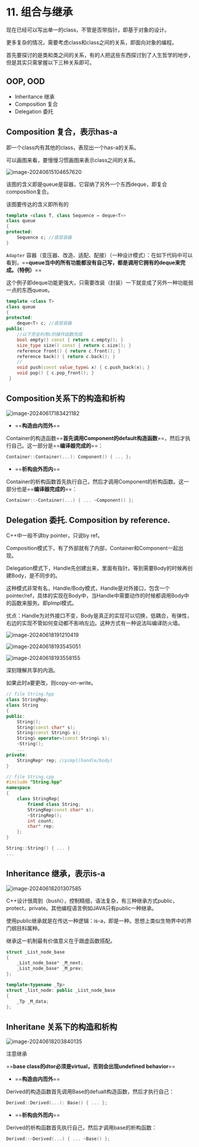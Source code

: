 # 11. 组合与继承

现在已经可以写出单一的class，不管是否带指针，即基于对象的设计。

更多复杂的情况，需要考虑class和class之间的关系，即面向对象的编程。

首先要探讨的是类和类之间的关系，有的人把这些东西探讨到了人生哲学的地步，但是其实只需掌握以下三种关系即可。

## OOP, OOD

- Inheritance 继承
- Composition 复合
- Delegation 委托

## Composition 复合，表示has-a

即一个class内有其他的class，表现出一个has-a的关系。

可以画图来看，要慢慢习惯画图来表示class之间的关系。

![image-20240615104657620](https://raw.githubusercontent.com/Eric-Ceray/cloudimg/main/img/image-20240615104657620.png)

该图的含义即是queue是容器，它容纳了另外一个东西deque，即复合composition复合。

该图要传达的含义即所有的

```cpp
template <class T, class Sequence = deque<T>>
class queue
{
protected:
    Sequence c; //底层容器
}
```

`Adapter` 容器（变压器、改造、适配、配接）（一种设计模式）：在如下代码中可以看到，==**queue当中的所有功能都没有自己写，都是调用它拥有的deque来完成。（特例）**==

这个例子即deque功能更强大，只需要改装（封装）一下就变成了另外一种功能弱一点的东西queue。

```cpp
template <class T>
class queue
{
protected:
    deque<T> c; //底层容器
public:
    //以下完全利用c的操作函数完成
    bool empty() const { return c.empty(); }
    size_type size() const { return c.size(); }
    reference front() { return c.front(); }
    reference back() { return c.back(); }
    //
    void push(const value_type& x) { c.push_back(x); }
    void pop() { c.pop_front(); }
 }
```

## Composition关系下的构造和析构

![image-20240617183421182](https://raw.githubusercontent.com/Eric-Ceray/cloudimg/main/img/image-20240617183421182.png)

- ==**构造由内而外**==

Container的构造函数==**首先调用Component的default构造函数**==，然后才执行自己。这一部分是==**编译器完成的**==：

```cpp
Container::Container(...): Component() { ... };
```

- ==**析构由外而内**==

Container的析构函数首先执行自己，然后才调用Component的析构函数。这一部分也是==**编译器完成的**==：

```cpp
Container::~Container(...) { ... ~Component() };
```

## Delegation 委托. Composition by reference.

C++中一般不讲by pointer，只说by ref。

Composition模式下，有了外部就有了内部，Container和Component一起出现。

Delegation模式下，Handle先创建出来，里面有指针。等到需要Body的时候再创建Body，是不同步的。

这种模式非常有名，Handle/Body模式，Handle是对外接口，包含一个pointer/ref，具体的实现在Body中，当Handle中需要动作的时候都调用Body中的函数来服务。即pImpl模式。

优点：Handle为对外接口不变，Body是真正的实现可以切换，低耦合，有弹性，右边的实现不管如何变动都不影响左边。这种方式有一种说法叫编译防火墙。

![image-20240618191210419](https://raw.githubusercontent.com/Eric-Ceray/cloudimg/main/img/image-20240618191210419.png)

![image-20240618193545051](https://raw.githubusercontent.com/Eric-Ceray/cloudimg/main/img/image-20240618193545051.png)

![image-20240618193558155](https://raw.githubusercontent.com/Eric-Ceray/cloudimg/main/img/image-20240618193558155.png)

深刻理解共享的内涵。

如果此时a要更改，则copy-on-write。

```cpp
// file String.hpp
class StringRep;
class String
{
public:
    String();
    String(const char* s);
    String(const String& s);
    String& operator=(const String& s);
    ~String();
    ...
private:
    StringRep* rep; //pimpl(handle/body)
}
```

```cpp
// file String.cpp
#include "String.hpp"
namespace
{
    class StringRep{
        friend class String;
        StringRep(const char* s);
        ~StringRep();
        int count;
        char* rep;
    };
}

String::String() { ... }
...
```

## Inheritance 继承，表示is-a

![image-20240618201307585](https://raw.githubusercontent.com/Eric-Ceray/cloudimg/main/img/image-20240618201307585.png)

C++设计很周到（bushi），控制精细，语法复杂，有三种继承方式public，protect，private。其他编程语言例如JAVA只有public一种继承。

使用public继承就是在传达一种逻辑：is-a，即是一种。思想上类似生物界中的界门纲目科属种。

继承这一机制最有价值意义在于跟虚函数搭配。

```cpp
struct _List_node_base
{
    _List_node_base* _M_next;
    _List_node_base* _M_prev;
};

template<typename _Tp>
struct _list_node: public _List_node_base
{
    _Tp _M_data;
};

```

## Inheritane 关系下的构造和析构

![image-20240618203840135](https://raw.githubusercontent.com/Eric-Ceray/cloudimg/main/img/image-20240618203840135.png)

注意继承

==**base class的dtor必须是virtual，否则会出现undefined behavior**==

- ==**构造由内而外**==

Derived的构造函数首先调用Base的defualt构造函数，然后才执行自己：

```cpp
Derived::Derived(...): Base() { ... };
```

- ==**析构由外而内**==

Derived的析构函数首先执行自己，然后才调用base的析构函数：

```cpp
Derived::~Derived(...) { ... ~Base() };
```